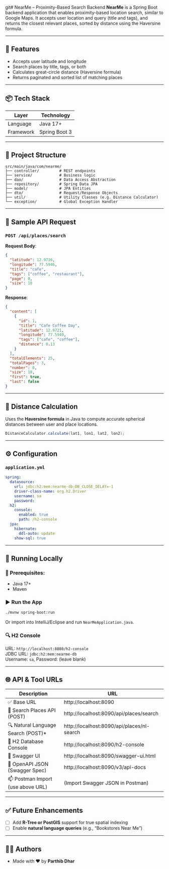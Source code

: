 git# NearMe – Proximity-Based Search Backend
**NearMe** is a Spring Boot backend application that enables proximity-based location search, similar to Google Maps. It accepts user location and query (title and tags), and returns the closest relevant places, sorted by distance using the Haversine formula.

---

## 🚀 Features

- Accepts user latitude and longitude
- Search places by title, tags, or both
- Calculates great-circle distance (Haversine formula)
- Returns paginated and sorted list of matching places

---

## 📦 Tech Stack

| Layer       | Technology                         |
|-------------|------------------------------------|
| Language    | Java 17+                           |
| Framework   | Spring Boot 3                      |

---

## 📁 Project Structure

```
src/main/java/com/nearme/
├── controller/         # REST endpoints
├── service/            # Business logic
├── dao/                # Data Access Abstraction
├── repository/         # Spring Data JPA
├── model/              # JPA Entities
├── dto/                # Request/Response Objects
├── util/               # Utility Classes (e.g. Distance Calculator)
└── exception/          # Global Exception Handler
```

---

## 📄 Sample API Request

### `POST /api/places/search`

**Request Body**:
```json
{
  "latitude": 12.9716,
  "longitude": 77.5946,
  "title": "cafe",
  "tags": ["coffee", "restaurant"],
  "page": 0,
  "size": 10
}
```

**Response**:
```json
{
  "content": [
    {
      "id": 1,
      "title": "Cafe Coffee Day",
      "latitude": 12.9721,
      "longitude": 77.5949,
      "tags": ["cafe", "coffee"],
      "distance": 0.13
    }
  ],
  "totalElements": 25,
  "totalPages": 3,
  "number": 0,
  "size": 10,
  "first": true,
  "last": false
}
```

---

## 🧮 Distance Calculation

Uses the **Haversine formula** in Java to compute accurate spherical distances between user and place locations.

```java
DistanceCalculator.calculate(lat1, lon1, lat2, lon2);
```

---

## ⚙️ Configuration

### `application.yml`
```yaml
spring:
  datasource:
    url: jdbc:h2:mem:nearme-db;DB_CLOSE_DELAY=-1
    driver-class-name: org.h2.Driver
    username: sa
    password:
  h2:
    console:
      enabled: true
      path: /h2-console
  jpa:
    hibernate:
      ddl-auto: update
    show-sql: true
```

---

## 🧪 Running Locally

### 🚀 Prerequisites:
- Java 17+
- Maven

### ▶️ Run the App

```bash
./mvnw spring-boot:run
```

Or import into IntelliJ/Eclipse and run `NearMeApplication.java`.

### 🔍 H2 Console
URL: `http://localhost:8080/h2-console`  
JDBC URL: `jdbc:h2:mem:nearme-db`  
Username: `sa`, Password: (leave blank)

---

## 🌐 API & Tool URLs

| Description                        | URL                                           |
|------------------------------------|-----------------------------------------------|
| ✅ Base URL                        | http://localhost:8090                         |
| 🚀 Search Places API (POST)        | http://localhost:8090/api/places/search       |
| 🔍 Natural Language Search (POST)* | http://localhost:8090/api/places/nl-search    |
| 🧪 H2 Database Console             | http://localhost:8090/h2-console              |
| 📘 Swagger UI                      | http://localhost:8090/swagger-ui.html         |
| 🧾 OpenAPI JSON (Swagger Spec)     | http://localhost:8090/v3/api-docs             |
| 📫 Postman Import (use above URL) | (Import Swagger JSON in Postman)              |

---

## ✅ Future Enhancements

- [ ] Add **R-Tree or PostGIS** support for true spatial indexing
- [ ] Enable **natural language queries** (e.g., “Bookstores Near Me”)

---

## 👨‍💻 Authors

- Made with ❤️ by **Parthib Dhar**